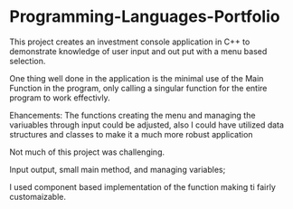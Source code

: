# Programming-Languages-Portfolio

This project creates an investment console application in C++ to demonstrate knowledge of user input and out put with a menu based selection. 

One thing well done in the application is the minimal use of the Main Function in the program, only calling a singular function for the entire program to work effectivly.

Ehancements: The functions creating the menu and managing the variuables through input could be adjusted, also I could have utilized data structures and classes to make it a much more robust application 

Not much of this project was challenging. 

Input output, small main method, and managing variables;

I used component based implementation of the function making ti fairly customaizable. 

